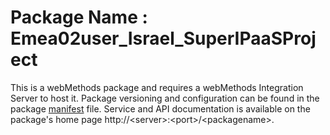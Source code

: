 # Package Name : Emea02user_Israel_SuperIPaaSProject
This is a webMethods package and requires a webMethods Integration Server to host it. Package versioning and configuration can be found in the package [manifest](./Emea02user_Israel_SuperIPaaSProject/manifest.v3) file. Service and API documentation is available on the package's home page http://&lt;server&gt;:&lt;port&gt;/&lt;packagename>.